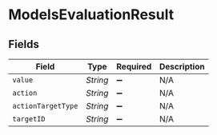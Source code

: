 # ModelsEvaluationResult


## Fields

| Field              | Type               | Required           | Description        |
| ------------------ | ------------------ | ------------------ | ------------------ |
| `value`            | *String*           | :heavy_minus_sign: | N/A                |
| `action`           | *String*           | :heavy_minus_sign: | N/A                |
| `actionTargetType` | *String*           | :heavy_minus_sign: | N/A                |
| `targetID`         | *String*           | :heavy_minus_sign: | N/A                |